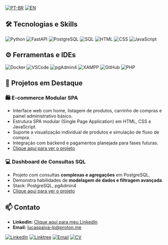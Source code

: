[![PT-BR](https://img.shields.io/badge/lang-PT--BR-green?style=for-the-badge&logo=google-translate)](https://github.com/lucaspaiva-lp/lucaspaiva-lp)
[![EN](https://img.shields.io/badge/lang-EN-blue?style=for-the-badge&logo=google-translate)](https://github.com/lucaspaiva-lp/lucaspaiva-lp-en)


## 🛠 Tecnologias e Skills

![Python](https://img.shields.io/badge/Python-3776AB?style=for-the-badge&logo=python&logoColor=white)
![FastAPI](https://img.shields.io/badge/FastAPI-009688?style=for-the-badge&logo=fastapi&logoColor=white)
![PostgreSQL](https://img.shields.io/badge/PostgreSQL-4169E1?style=for-the-badge&logo=postgresql&logoColor=white)
![SQL](https://img.shields.io/badge/SQL-FF0000?style=for-the-badge&logo=mysql&logoColor=white)
![HTML](https://img.shields.io/badge/HTML-E34F26?style=for-the-badge&logo=html5&logoColor=white)
![CSS](https://img.shields.io/badge/CSS-1572B6?style=for-the-badge&logo=css3&logoColor=white)
![JavaScript](https://img.shields.io/badge/JavaScript-F7DF1E?style=for-the-badge&logo=javascript&logoColor=black)

## ⚙️ Ferramentas e IDEs

![Docker](https://img.shields.io/badge/Docker-2496ED?style=for-the-badge&logo=docker&logoColor=white)
![VSCode](https://img.shields.io/badge/VSCode-007ACC?style=for-the-badge&logo=visual-studio-code&logoColor=white)
![pgAdmin4](https://img.shields.io/badge/pgAdmin4-313131?style=for-the-badge&logo=postgresql&logoColor=white)
![XAMPP](https://img.shields.io/badge/XAMPP-FBBE2E?style=for-the-badge&logo=xampp&logoColor=white)
![GitHub](https://img.shields.io/badge/GitHub-181717?style=for-the-badge&logo=github&logoColor=white)
![PHP](https://img.shields.io/badge/PHP-777BB4?style=for-the-badge&logo=php&logoColor=white)

## 🚀 Projetos em Destaque
### 🛍️ E-commerce Modular SPA
- Interface web com home, listagem de produtos, carrinho de compras e painel administrativo básico.
- Estrutura SPA modular (Single Page Application) em HTML, CSS e JavaScript.
- Suporte a visualização individual de produtos e simulação de fluxo de compra.
- Integração com backend e pagamentos planejada para fases futuras.
- [Clique aqui para ver o projeto](https://github.com/lucaspaiva-lp/ecommerce-spa)

### 💻 Dashboard de Consultas SQL
- Projeto com consultas **complexas e agregações** em PostgreSQL.
- Demonstra habilidades de **modelagem de dados e filtragem avançada**.
- Stack: PostgreSQL, pgAdmin4
- [Clique aqui para ver o projeto](#)


## 📫 Contato

- **LinkedIn:** [Clique aqui para meu LinkedIn](https://www.linkedin.com/in/lucaspaiva-lp/)
- **Email:** lucaspaiva-lp@proton.me

[![LinkedIn](https://img.shields.io/badge/LinkedIn-0077B5?style=for-the-badge&logo=linkedin&logoColor=white)](https://www.linkedin.com/in/lucaspaiva-lp/)
[![Linktree](https://img.shields.io/badge/Linktree-30C03B?style=for-the-badge&logo=linktree&logoColor=white)](https://linktr.ee/lucaspaiva_lp)
[![Email](https://img.shields.io/badge/Email-D14836?style=for-the-badge&logo=gmail&logoColor=white)](mailto:lucaspaiva-lp@proton.me)
[![CV](https://img.shields.io/badge/CV-6e5494?style=for-the-badge&logo=read-the-docs&logoColor=white)](http://lattes.cnpq.br/4978921915627567)

